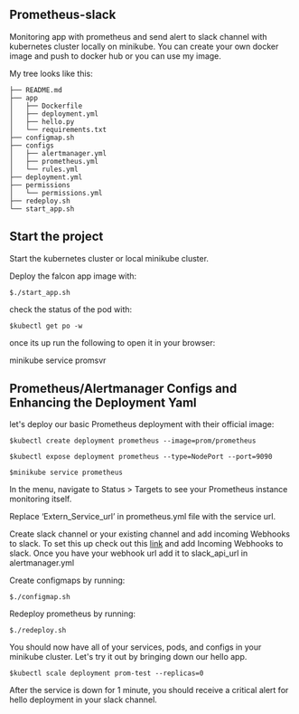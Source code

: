 ## Prometheus-slack
Monitoring app with prometheus and send alert to slack channel with kubernetes cluster locally on minikube.
You can create your own docker image and push to docker hub or you can use my image.

My tree looks like this:
```
├── README.md
├── app
│   ├── Dockerfile
│   ├── deployment.yml
│   ├── hello.py
│   └── requirements.txt
├── configmap.sh
├── configs
│   ├── alertmanager.yml
│   ├── prometheus.yml
│   └── rules.yml
├── deployment.yml
├── permissions
│   └── permissions.yml
├── redeploy.sh
└── start_app.sh
```
## Start the project

Start the kubernetes cluster or local minikube cluster.

Deploy the falcon app image with:
```
$./start_app.sh
```
check the status of the pod with:
```
$kubectl get po -w
```
once its up run the following to open it in your browser:

minikube service promsvr

## Prometheus/Alertmanager Configs and Enhancing the Deployment Yaml

let's deploy our basic Prometheus deployment with their official image:
```
$kubectl create deployment prometheus --image=prom/prometheus

$kubectl expose deployment prometheus --type=NodePort --port=9090

$minikube service prometheus
```
In the menu, navigate to Status > Targets to see your Prometheus instance monitoring itself.

Replace ‘Extern_Service_url’ in prometheus.yml file with the service url.

Create slack channel or your existing channel and add incoming Webhooks to slack. To set this up check out this <a href="https://api.slack.com/messaging/webhooks" rev="en_rl_none" textcontent="link">link</a> and add Incoming Webhooks to slack. Once you have your webhook url add it to slack_api_url in alertmanager.yml

Create configmaps by running:
```
$./configmap.sh

```
Redeploy prometheus by running:
```
$./redeploy.sh
```
You should now have all of your services, pods, and configs in your minikube cluster. Let's try it out by bringing down our hello app.
```
$kubectl scale deployment prom-test --replicas=0
```
After the service is down for 1 minute, you should receive a critical alert for hello deployment in your slack channel. 
